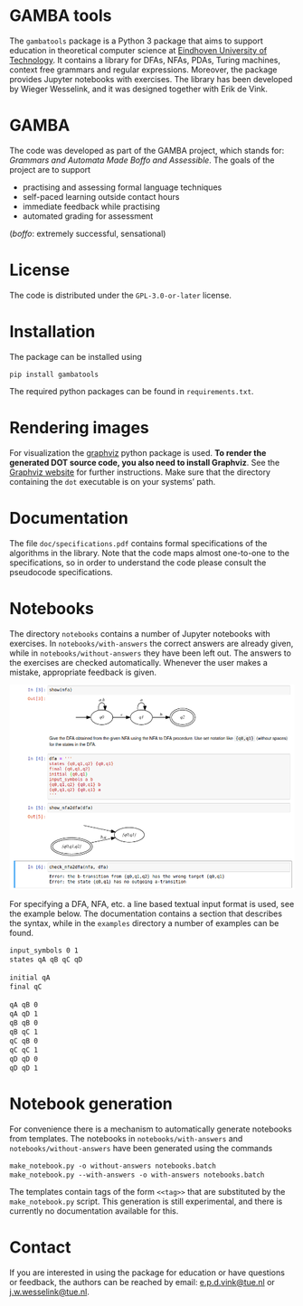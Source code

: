 # GAMBA tools

The `gambatools` package is a Python 3 package that aims to
support education in theoretical computer science at
[Eindhoven University of Technology](https://www.tue.nl/en/).
It contains a library for
DFAs, NFAs, PDAs, Turing machines, context free grammars and
regular expressions. Moreover, the package provides Jupyter notebooks with
exercises. The library has been developed by Wieger Wesselink,
and it was designed together with Erik de Vink.

# GAMBA
The code was developed as part of the GAMBA project, which stands for:
*Grammars and Automata Made Boffo and Assessible*. The goals of the project are
to support

* practising and assessing formal language techniques
* self-paced learning outside contact hours
* immediate feedback while practising
* automated grading for assessment 

(*boffo*: extremely successful, sensational)

# License
The code is distributed under the `GPL-3.0-or-later` license.

# Installation
The package can be installed using
```
pip install gambatools
```
The required python packages can be found in `requirements.txt`.

# Rendering images
For visualization the [graphviz](https://pypi.org/project/graphviz/) python
package is used. **To render the generated DOT source code, you also need to install
Graphviz**. See the [Graphviz website](https://graphviz.org/) for further instructions.
Make sure that the directory containing the `dot` executable is on your systems’ path. 

# Documentation
The file `doc/specifications.pdf` contains formal specifications
of the algorithms in the library. Note that the code maps almost one-to-one
to the specifications, so in order to understand the code please consult the
pseudocode specifications.

# Notebooks
The directory `notebooks` contains a number of Jupyter notebooks
with exercises. In `notebooks/with-answers` the correct answers are
already given, while in `notebooks/without-answers` they have been
left out. 
The answers to the exercises are checked automatically.
Whenever the user makes a mistake, appropriate feedback is given.

![NFA to DFA](doc/images/nfa2dfa.png)

For specifying a DFA, NFA, etc. a line based textual input format is used,
see the example below. The documentation contains a section that describes
the syntax, while in the `examples` directory a number of examples can be found.
```
input_symbols 0 1
states qA qB qC qD

initial qA
final qC

qA qB 0
qA qD 1
qB qB 0
qB qC 1
qC qB 0
qC qC 1
qD qD 0
qD qD 1
```

# Notebook generation
For convenience there is a mechanism to automatically generate notebooks from
templates.
The notebooks in `notebooks/with-answers` and `notebooks/without-answers`
have been generated using the commands
```
make_notebook.py -o without-answers notebooks.batch
make_notebook.py --with-answers -o with-answers notebooks.batch
```
The templates contain tags of the form `<<tag>>` that are substituted by
the `make_notebook.py` script. This generation is still experimental, and
there is currently no documentation available for this.

# Contact
If you are interested in using the package for education or have questions
or feedback, the authors can be reached by email:
<e.p.d.vink@tue.nl> or <j.w.wesselink@tue.nl>.
